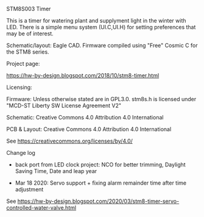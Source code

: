 STM8S003 Timer

This is a timer for watering plant and supplyment light in the winter with LED.
There is a simple menu system (UI.C,UI.H) for setting preferences that may be of interest.

Schematic/layout: Eagle CAD. Firmware compiled using "Free" Cosmic C for the STM8 series.

Project page:

https://hw-by-design.blogspot.com/2018/10/stm8-timer.html

Licensing:

Firmware: Unless otherwise stated are in GPL3.0. stm8s.h is licensed under "MCD-ST Liberty SW License Agreement V2"

Schematic: Creative Commons 4.0 Attribution 4.0 International

PCB & Layout: Creative Commons 4.0 Attribution 4.0 International

See https://creativecommons.org/licenses/by/4.0/

Change log
- back port from LED clock project: NCO for better trimming, Daylight Saving Time, Date and leap year

- Mar 18 2020: Servo support + fixing alarm remainder time after time adjustment

See https://hw-by-design.blogspot.com/2020/03/stm8-timer-servo-controlled-water-valve.html 